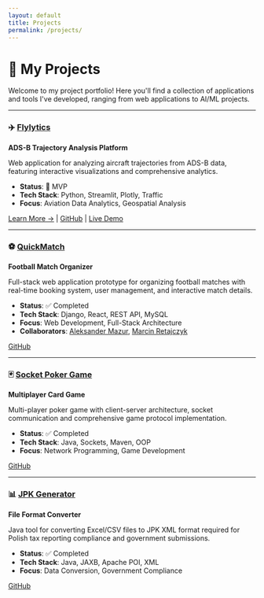 ```yaml
---
layout: default
title: Projects
permalink: /projects/
---
```


# 🚀 My Projects

Welcome to my project portfolio! Here you'll find a collection of applications and tools I've developed, ranging from web applications to AI/ML projects.

---

### ✈️ [Flylytics](./flylytics/)
**ADS-B Trajectory Analysis Platform**

Web application for analyzing aircraft trajectories from ADS-B data, featuring interactive visualizations and comprehensive analytics.

- **Status**: 🚢 MVP
- **Tech Stack**: Python, Streamlit, Plotly, Traffic
- **Focus**: Aviation Data Analytics, Geospatial Analysis

[Learn More →](./flylytics/) | [GitHub](https://github.com/mstrzezon/flylytics) | [Live Demo](https://flylytics.streamlit.app)

---

### ⚽ [QuickMatch](https://github.com/TripleM-MMM/QuickMatch)
**Football Match Organizer**

Full-stack web application prototype for organizing football matches with real-time booking system, user management, and interactive match details. 

- **Status**: ✅ Completed
- **Tech Stack**: Django, React, REST API, MySQL
- **Focus**: Web Development, Full-Stack Architecture
- **Collaborators**: [Aleksander Mazur](https://github.com/Aleksander2a), [Marcin Retajczyk](https://github.com/RETAJD)

[GitHub](https://github.com/TripleM-MMM/QuickMatch)

---

### 🃏 [Socket Poker Game](https://github.com/mstrzezon/Poker)
**Multiplayer Card Game**

Multi-player poker game with client-server architecture, socket communication and comprehensive game protocol implementation.

- **Status**: ✅ Completed
- **Tech Stack**: Java, Sockets, Maven, OOP
- **Focus**: Network Programming, Game Development

[GitHub](https://github.com/mstrzezon/Poker)

---

### 📊 [JPK Generator](https://github.com/mstrzezon/generator_jpk)
**File Format Converter**

Java tool for converting Excel/CSV files to JPK XML format required for Polish tax reporting compliance and government submissions.

- **Status**: ✅ Completed
- **Tech Stack**: Java, JAXB, Apache POI, XML
- **Focus**: Data Conversion, Government Compliance

[GitHub](https://github.com/mstrzezon/generator_jpk)

<style>
.projects-showcase {
  margin: 2rem 0;
}

.projects-showcase h3 {
  color: #2c3e50;
  margin-bottom: 0.5rem;
}

.projects-showcase h3 a {
  text-decoration: none;
  color: inherit;
}

.projects-showcase h3 a:hover {
  color: #667eea;
}

.tech-categories {
  display: grid;
  grid-template-columns: repeat(auto-fit, minmax(250px, 1fr));
  gap: 1.5rem;
  margin: 2rem 0;
}

.tech-categories h3 {
  color: #495057;
  font-size: 1.1rem;
  margin-bottom: 1rem;
  padding-bottom: 0.5rem;
  border-bottom: 2px solid #667eea;
}

.tech-categories ul {
  list-style: none;
  padding: 0;
}

.tech-categories li {
  padding: 0.5rem 0;
  border-bottom: 1px solid #e9ecef;
}

.tech-categories li:last-child {
  border-bottom: none;
}

.tech-categories strong {
  color: #2c3e50;
}

.projects-footer {
  background: #f8f9fa;
  padding: 2rem;
  border-radius: 8px;
  text-align: center;
  margin: 3rem 0;
  border-left: 4px solid #667eea;
}

.footer-actions {
  margin-top: 1.5rem;
  display: flex;
  gap: 1rem;
  justify-content: center;
  flex-wrap: wrap;
}

.btn {
  display: inline-block;
  padding: 10px 20px;
  border-radius: 6px;
  text-decoration: none;
  font-weight: 500;
  transition: all 0.3s ease;
}

.btn-primary {
  background: #667eea;
  color: white;
}

.btn-primary:hover {
  background: #5a6fd8;
  transform: translateY(-2px);
  text-decoration: none;
  color: white;
}

.btn-outline {
  background: transparent;
  color: #667eea;
  border: 2px solid #667eea;
}

.btn-outline:hover {
  background: #667eea;
  color: white;
  transform: translateY(-2px);
  text-decoration: none;
}

@media (max-width: 768px) {
  .footer-actions {
    flex-direction: column;
    align-items: center;
  }
  
  .tech-categories {
    grid-template-columns: 1fr;
  }
}
</style>